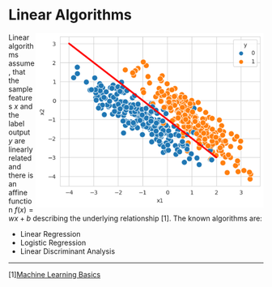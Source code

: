 # Linear Algorithms

<img src='linear-data.png' align='right' width=450/>

Linear algorithms assume, that the sample features $x$ and the label output $y$ are linearly related and there is an affine function $f(x)=wx + b$ describing the underlying relationship [1]. The known algorithms are:

- Linear Regression
- Logistic Regression
- Linear Discriminant Analysis


---
[1][Machine Learning Basics](https://blogs.fu-berlin.de/reseda/machine-learning-basics/#:~:text=This%20differentiation%20is%20straightforward%3A,relationship%20between%20x%20and%20y.)
